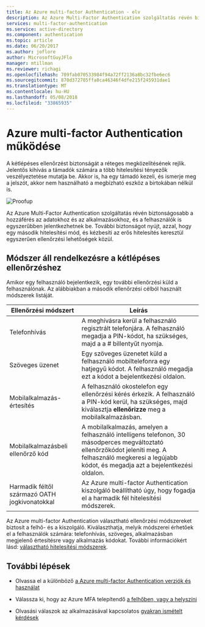 ```yaml
---
title: Az Azure multi-factor Authentication - elv
description: Az Azure Multi-Factor Authentication szolgáltatás révén biztonságosabb a hozzáférés az adatokhoz és az alkalmazásokhoz, és a felhasználók is egyszerűbben jelentkezhetnek be.
services: multi-factor-authentication
ms.service: active-directory
ms.component: authentication
ms.topic: article
ms.date: 06/20/2017
ms.author: joflore
author: MicrosoftGuyJFlo
manager: mtillman
ms.reviewer: richagi
ms.openlocfilehash: 709fab070533984f94a72ff2136a8bc32fbe6ec6
ms.sourcegitcommit: 870d372785ffa8ca46346f4dfe215f245931dae1
ms.translationtype: MT
ms.contentlocale: hu-HU
ms.lasthandoff: 05/08/2018
ms.locfileid: "33865935"
---
```

# <a name="how-azure-multi-factor-authentication-works"></a>Azure multi-factor Authentication működése
A kétlépéses ellenőrzést biztonságát a réteges megközelítésének rejlik. Jelentős kihívás a támadók számára a több hitelesítési tényezők veszélyeztetése mutatja be. Akkor is, ha egy támadó kezeli, és ismerje meg a jelszót, akkor nem használható a megbízható eszköz a birtokában nélkül is. 

![Proofup](./media/concept-mfa-howitworks/howitworks.png)

Az Azure Multi-Factor Authentication szolgáltatás révén biztonságosabb a hozzáférés az adatokhoz és az alkalmazásokhoz, és a felhasználók is egyszerűbben jelentkezhetnek be.  További biztonságot nyújt, azzal, hogy egy második hitelesítési mód, és kézbesíti az erős hitelesítés keresztül egyszerűen ellenőrzési lehetőségek közül.


## <a name="methods-available-for-two-step-verification"></a>Módszer áll rendelkezésre a kétlépéses ellenőrzéshez
Amikor egy felhasználó bejelentkezik, egy további ellenőrzési küld a felhasználónak.  Az alábbiakban a második ellenőrzési célból használt módszerek listáját.

| Ellenőrzési módszert | Leírás |
| --- | --- |
| Telefonhívás |A meghívásra kerül a felhasználó regisztrált telefonjára. A felhasználó megadja a PIN-kódot, ha szükséges, majd a a # billentyűt nyomja. |
| Szöveges üzenet |Egy szöveges üzenetet küld a felhasználó mobiltelefonra egy hatjegyű kódot. A felhasználó megadja ezt a kódot a bejelentkezési oldalon. |
| Mobilalkalmazás-értesítés |A felhasználó okostelefon egy ellenőrzési kérés érkezik. A felhasználó a PIN-kód kerül, ha szükséges, majd kiválasztja **ellenőrizze** meg a mobilalkalmazásban. |
| Mobilalkalmazásbeli ellenőrző kód |A mobilalkalmazás, amelyen a felhasználó intelligens telefonon, 30 másodperces megváltoztató ellenőrzőkódot jeleníti meg. A felhasználó megkeresi a legújabb kódot, és megadja azt a bejelentkezési oldalon. |
| Harmadik féltől származó OATH jogkivonatokkal | Az Azure multi-factor Authentication kiszolgáló beállítható úgy, hogy fogadja el a harmadik fél hitelesítési módszerek. |

Az Azure multi-factor Authentication választható ellenőrzési módszereket biztosít a felhő- és a kiszolgáló. Kiválaszthatja, melyik módszerei érhetőek el a felhasználók számára: telefonhívás, szöveges, alkalmazásban megjelenő értesítésre vagy alkalmazás kódokat. További információkért lásd: [választható hitelesítési módszerek](howto-mfa-mfasettings.md#selectable-verification-methods).

## <a name="next-steps"></a>További lépések

- Olvassa el a különböző [a Azure multi-factor Authentication verziók és használat](concept-mfa-licensing.md)

- Válassza ki, hogy az Azure MFA telepítendő [a felhőben, vagy a helyszíni](concept-mfa-whichversion.md)

- Olvasási válaszok az alkalmazásával kapcsolatos [gyakran ismételt kérdések](multi-factor-authentication-faq.md)